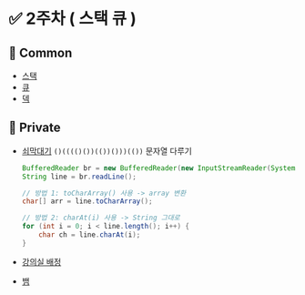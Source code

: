 
# ✅ 2주차 ( 스택 큐 )

## 📝 Common

- [스택](https://www.acmicpc.net/problem/10828)
- [큐](https://www.acmicpc.net/problem/10845)
- [덱](https://www.acmicpc.net/problem/10866)

## 📝 Private

- [쇠막대기](https://www.acmicpc.net/problem/10799)
	`()(((()())(())()))(())` 문자열 다루기
	 
	```java
	BufferedReader br = new BufferedReader(new InputStreamReader(System.in));
	String line = br.readLine();

	// 방법 1: toCharArray() 사용 -> array 변환
	char[] arr = line.toCharArray();

	// 방법 2: charAt(i) 사용 -> String 그대로
	for (int i = 0; i < line.length(); i++) {
	    char ch = line.charAt(i);
	}
	```
- [강의실 배정](https://www.acmicpc.net/problem/11000)
- [뱀](https://www.acmicpc.net/problem/3190)
